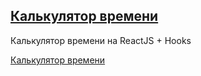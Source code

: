 ## [Калькулятор времени](https://peregonb.github.io/React-TimeCalculator/)

Калькулятор времени на ReactJS + Hooks

[Калькулятор времени](https://github.com/peregonb/React-TimeCalculator/blob/master/android/app/build/outputs/apk/debug/app-debug.apk)
